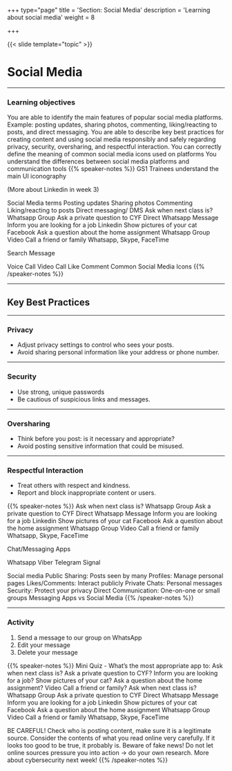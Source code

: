 +++
type="page"
title = 'Section: Social Media'
description = 'Learning about social media'
weight = 8

+++

{{< slide template="topic" >}}

# Social Media

---

### Learning objectives

You are able to identify the main features of popular social media platforms. Example: posting updates, sharing photos, commenting, liking/reacting to posts, and direct messaging.
You are able to describe key best practices for creating content and using social media responsibly and safely regarding privacy, security, oversharing, and respectful interaction.
You can correctly define the meaning of common social media icons used on platforms
You understand the differences between social media platforms and communication tools
{{% speaker-notes %}}
GS1 Trainees understand the main UI iconography

(More about Linkedin in week 3)

Social Media terms
Posting updates
Sharing photos
Commenting
Liking/reacting to posts
Direct messaging/ DMS
Ask when next class is?
Whatsapp Group
Ask a private question to CYF
Direct Whatsapp Message
Inform you are looking for a job
Linkedin
Show pictures of your cat
Facebook
Ask a question about the home assignment
Whatsapp Group
Video Call a friend or family
Whatsapp, Skype, FaceTime

Search
Message

Voice Call
Video Call
Like
Comment
Common Social Media Icons
{{% /speaker-notes %}}

---

## Key Best Practices

---

### Privacy

- Adjust privacy settings to control who sees your posts.
- Avoid sharing personal information like your address or phone number.

---

### Security

- Use strong, unique passwords
- Be cautious of suspicious links and messages.

---

### Oversharing

- Think before you post: is it necessary and appropriate?
- Avoid posting sensitive information that could be misused.

---

### Respectful Interaction

- Treat others with respect and kindness.
- Report and block inappropriate content or users.

{{% speaker-notes %}}
Ask when next class is?
Whatsapp Group
Ask a private question to CYF
Direct Whatsapp Message
Inform you are looking for a job
Linkedin
Show pictures of your cat
Facebook
Ask a question about the home assignment
Whatsapp Group
Video Call a friend or family
Whatsapp, Skype, FaceTime

Chat/Messaging Apps

Whatsapp
Viber
Telegram
Signal

Social media
Public Sharing: Posts seen by many
Profiles: Manage personal pages
Likes/Comments: Interact publicly
Private Chats: Personal messages
Security: Protect your privacy
Direct Communication: One-on-one or small groups
Messaging Apps
vs
Social Media
{{% /speaker-notes %}}

---

### Activity

1. Send a message to our group on WhatsApp
1. Edit your message
1. Delete your message

{{% speaker-notes %}}
Mini Quiz - What’s the most appropriate app to:
Ask when next class is?
Ask a private question to CYF?
Inform you are looking for a job?
Show pictures of your cat?
Ask a question about the home assignment?
Video Call a friend or family?
Ask when next class is?
Whatsapp Group
Ask a private question to CYF
Direct Whatsapp Message
Inform you are looking for a job
Linkedin
Show pictures of your cat
Facebook
Ask a question about the home assignment
Whatsapp Group
Video Call a friend or family
Whatsapp, Skype, FaceTime

BE CAREFUL!
Check who is posting content, make sure it is a legitimate source.
Consider the contents of what you read online very carefully. If it looks too good to be true, it probably is.
Beware of fake news!
Do not let online sources pressure you into action → do your own research.
More about cybersecurity next week!
{{% /speaker-notes %}}
